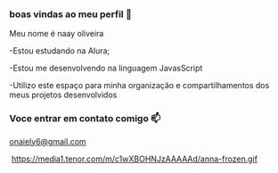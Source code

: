 ### boas vindas ao meu perfil 🖤

Meu nome é naay oliveira 

-Estou estudando na Alura;

-Estou me desenvolvendo na linguagem JavasScript

-Utilizo este espaço para minha organização e compartilhamentos dos meus projetos desenvolvidos 

### Voce entrar em contato comigo 📫

onaiely6@gmail.com

![]()
https://media1.tenor.com/m/c1wXBOHNJzAAAAAd/anna-frozen.gif
